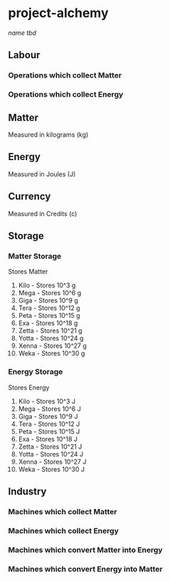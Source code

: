 # project-alchemy

_name tbd_

## Labour

### Operations which collect Matter

### Operations which collect Energy

## Matter

Measured in kilograms (kg)

## Energy

Measured in Joules (J)

## Currency

Measured in Credits (c)

## Storage

### Matter Storage

Stores Matter

1. Kilo - Stores 10^3 g
2. Mega - Stores 10^6 g
3. Giga - Stores 10^9 g
4. Tera - Stores 10^12 g
5. Peta - Stores 10^15 g
6. Exa - Stores 10^18 g
7. Zetta - Stores 10^21 g
8. Yotta - Stores 10^24 g
9. Xenna - Stores 10^27 g
10. Weka - Stores 10^30 g

### Energy Storage

Stores Energy

1. Kilo - Stores 10^3 J
2. Mega - Stores 10^6 J
3. Giga - Stores 10^9 J
4. Tera - Stores 10^12 J
5. Peta - Stores 10^15 J
6. Exa - Stores 10^18 J
7. Zetta - Stores 10^21 J
8. Yotta - Stores 10^24 J
9. Xenna - Stores 10^27 J
10. Weka - Stores 10^30 J

## Industry

### Machines which collect Matter

### Machines which collect Energy

### Machines which convert Matter into Energy

### Machines which convert Energy into Matter
